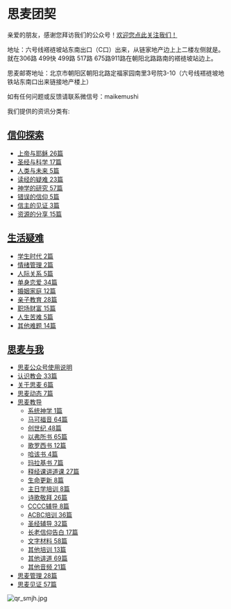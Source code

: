# 思麦团契

亲爱的朋友，感谢您拜访我们的公众号！[欢迎您点此关注我们！](https://mp.weixin.qq.com/s/XQ4CWYCCR7u1ktncSx3XRw)

地址：六号线褡裢坡站东南出口（C口）出来，从链家地产边上上二楼左侧就是。就在306路 499快 499路 517路 675路911路在朝阳北路路南的褡裢坡站边上。

思麦邮寄地址：北京市朝阳区朝阳北路定福家园南里3号院3-10（六号线褡裢坡地铁站东南口出来链接地产楼上）

如有任何问题或反馈请联系微信号：maikemushi

我们提供的资讯分类有:

## [信仰探索](/信仰探索/)

- [上帝与耶稣	26篇](/信仰探索/上帝与耶稣)
- [圣经与科学	17篇](/信仰探索/圣经与科学)
- [人类与未来	5篇](/信仰探索/人类与未来)
- [读经的疑难	23篇](/信仰探索/读经的疑难)
- [神学的研究	57篇](/信仰探索/神学的研究)
- [错误的信仰	5篇](/信仰探索/错误的信仰)
- [信主的见证	3篇](/信仰探索/信主的见证)
- [资源的分享	15篇](/信仰探索/资源的分享)

## [生活疑难](/生活疑难/)

- [学生时代	2篇](/生活疑难/学生时代)
- [情绪管理	2篇](/生活疑难/情绪管理)
- [人际关系	5篇](/生活疑难/人际关系)
- [单身恋爱	34篇](/生活疑难/单身恋爱)
- [婚姻家庭	12篇](/生活疑难/婚姻家庭)
- [亲子教育	28篇](/生活疑难/亲子教育)
- [职场财富	15篇](/生活疑难/职场财富)
- [人生苦难	5篇](/生活疑难/人生苦难)
- [其他难题	14篇](/生活疑难/其他难题)


## [思麦与我](/思麦与我/)

- [思麦公众号使用说明](https://mp.weixin.qq.com/s?__biz=MzA5MTMxNzA0Ng==&mid=2650269622&idx=1&sn=7923e89bc860ecceef7bd60d134dfa34&chksm=887d71efbf0af8f93fd49cb9232b74308b4048d21021f92064744f4ae096c3587004fa4b326b&mpshare=1&scene=1&srcid=&key=5472509901065d0525f7b91f306f1ee90ebd)
- [认识教会	33篇](/思麦与我/认识教会)
- [关于思麦	6篇](/思麦与我/关于思麦)
- [思麦动态	7篇](/思麦与我/思麦动态)
- [思麦教导](/思麦与我/思麦教导)
	- [系统神学	1篇](/思麦与我/思麦教导/系统神学)
	- [马可福音	64篇](/思麦与我/思麦教导/马可福音)
	- [创世纪	48篇](/思麦与我/思麦教导/创世纪)
	- [以弗所书	65篇](/思麦与我/思麦教导/以弗所书)
	- [歌罗西书	12篇](/思麦与我/思麦教导/歌罗西书)
	- [哈该书	4篇](/思麦与我/思麦教导/哈该书)
	- [玛拉基书	7篇](/思麦与我/思麦教导/玛拉基书)
	- [释经课讲道课	27篇](/思麦与我/思麦教导/释经课讲道课)
	- [生命更新	8篇](/思麦与我/思麦教导/生命更新)
	- [主日学培训	8篇](/思麦与我/思麦教导/主日学培训)
	- [诗歌敬拜	26篇](/思麦与我/思麦教导/诗歌敬拜)
	- [CCCC辅导	8篇](/思麦与我/思麦教导/CCCC辅导)
	- [ACBC培训	36篇](/思麦与我/思麦教导/ACBC培训)
	- [圣经辅导	32篇](/思麦与我/思麦教导/圣经辅导)
	- [长老信仰告白	17篇](/思麦与我/思麦教导/长老信仰告白)
	- [文字材料	58篇](/思麦与我/思麦教导/文字材料)
	- [其他培训	13篇](/思麦与我/思麦教导/其他培训)
	- [其他讲道	69篇](/思麦与我/思麦教导/其他讲道)
	- [其他音频	21篇](/思麦与我/思麦教导/其他音频)
- [思麦管理	28篇](/思麦与我/思麦管理)
- [思麦见证	57篇](/思麦与我/思麦见证)

![qr_smjh.jpg](https://i.loli.net/2019/07/22/5d358f3121e3694068.jpg)
